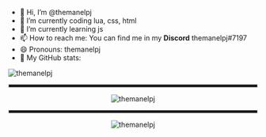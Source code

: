 - 👋 Hi, I’m @themanelpj
- 🔭 I’m currently coding lua, css, html
- 🌱 I’m currently learning js
- 📫 How to reach me: You can find me in my **Discord** themanelpj#7197
- 😄 Pronouns: themanelpj
- 🤔 My GitHub stats:

![themanelpj](https://komarev.com/ghpvc/?username=themanelpj)

<div align="center">

<hr style="height:5px; border: 1px solid #ccc;">

![themanelpj](https://github-readme-stats.vercel.app/api?username=themanelpj&show_icons=true&theme=tokyonight&hide=["issues"])
  
  <hr style="height:5px; border: 1px solid #ccc;">

![themanelpj](https://github-readme-stats.vercel.app/api/top-langs?username=themanelpj&show_icons=true&theme=tokyonight&layout=compact)


<!---
themanelpj/themanelpj is a ✨ special ✨ repository because its `README.md` (this file) appears on your GitHub profile.
You can click the Preview link to take a look at your changes.
--->

